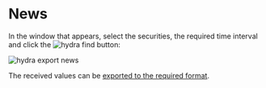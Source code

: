 # News

In the window that appears, select the securities, the required time interval and click the ![hydra find](~/images/hydra_find.png) button:

![hydra export news](~/images/hydra_export_news.png)

The received values can be [exported to the required format](HydraExport.md).

